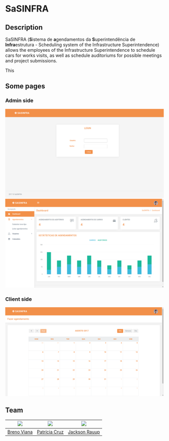 # SaSINFRA

## Description

SaSINFRA (**S**istema de **a**gendamentos da **S**uperintendência de **Infra**estrutura - Scheduling system of the Infrastructure Superintendence) allows the employees of the Infrastructure Superintendence to schedule cars for works visits, as well as schedule auditoriums for possible meetings and project submissions.

This 

## Some pages

### Admin side

<img src="img/login.png"/>

<img src="img/dashboard.png"/>

### Client side

<img src="img/calendar.png"/>


## Team

[<img src="https://avatars2.githubusercontent.com/u/17532418?v=3&s=400" width="100"/>](https://github.com/brenov) | [<img src="https://avatars2.githubusercontent.com/u/17392686?v=3&s=400" width="100"/>](https://github.com/Pekorishia) | [<img src="https://avatars0.githubusercontent.com/u/17713381?v=3&s=400" width="100"/>](https://github.com/jacksonrauupti)
---|---|---
[Breno Viana](https://github.com/brenov) | [Patrícia Cruz](https://github.com/Pekorishia) | [Jackson Rauup](https://github.com/jacksonrauupti)